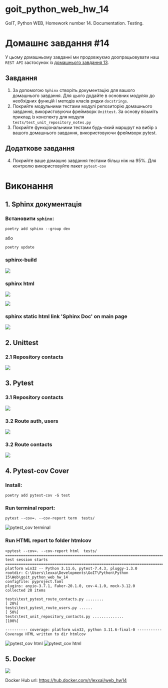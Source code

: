 # goit_python_web_hw_14
GoIT, Python WEB, Homework number 14. Documentation. Testing.


# Домашнє завдання #14

У цьому домашньому завданні ми продовжуємо доопрацьовувати наш `REST API` застосунок із [домашнього завдання 13](https://github.com/lexxai/goit_python_web_hw_13).

## Завдання

1. За допомогою `Sphinx` створіть документацію для вашого домашнього завдання. Для цього додайте в основних модулях до необхідних функцій і методів класів рядки `docstrings`.
2. Покрийте модульними тестами модулі репозиторію домашнього завдання, використовуючи фреймворк `Unittest`. За основу візьміть приклад із конспекту для модуля `tests/test_unit_repository_notes.py`
3. Покрийте функціональними тестами будь-який маршрут на вибір з вашого домашнього завдання, використовуючи фреймворк pytest.

## Додаткове завдання

4. Покрийте ваше домашнє завдання тестами більш ніж на 95%. Для контролю використовуйте пакет `pytest-cov`


#  Виконання

## 1. Sphinx документація
### Встановити `sphinx`: 
```
poetry add sphinx --group dev
``` 
або 
```
poetry update
```

### sphinx-build
![](doc/docs-02.png)

### sphinx html
![](doc/docs-04.png)

![](doc/docs-01.png)

### sphinx static html link 'Sphinx Doc' on main page
![](doc/docs-03.png)


## 2. Unittest
### 2.1 Repository contacts
![](doc/unittest_01.png)

## 3. Pytest
### 3.1 Repository contacts
![](doc/pytest_01.png)
### 3.2 Route auth, users
![](doc/pytest_02.png)
### 3.2 Route contacts
![](doc/pytest_03.png)


## 4. Pytest-cov  Cover
### Install:

```
poetry add pytest-cov -G test
```
### Run terminal report:

```
pytest --cov=. --cov-report term  tests/
```
![pytest_cov terminal](doc/pytest_cov-01.png)

### Run HTML report to folder htmlcov
```
>pytest --cov=. --cov-report html  tests/  
========================================================================== test session starts ===========================================================================
platform win32 -- Python 3.11.6, pytest-7.4.3, pluggy-1.3.0
rootdir: C:\Users\lexxa\Developments\GoIT\Python\Python 15\Web\goit_python_web_hw_14
configfile: pyproject.toml
plugins: anyio-3.7.1, Faker-20.1.0, cov-4.1.0, mock-3.12.0
collected 28 items

tests\test_pytest_route_contacts.py ........                                                                                                                        [ 28%]
tests\test_pytest_route_users.py ......                                                                                                                             [ 50%]
tests\test_unit_repository_contacts.py ..............                                                                                                               [100%]

---------- coverage: platform win32, python 3.11.6-final-0 -----------
Coverage HTML written to dir htmlcov
```
![pytest_cov html](doc/pytest_cov-02.png)
![pytest_cov html](doc/pytest_cov-03.jpeg)


## 5. Docker

![](doc/docker_01.png)

Docker Hub url: https://hub.docker.com/r/lexxai/web_hw14




